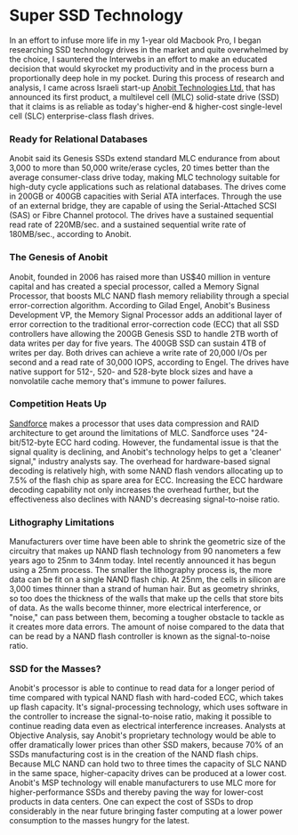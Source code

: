 # Super SSD Technology
<p>In an effort to infuse more life in my 1-year old Macbook Pro, I began researching SSD technology drives in the market and quite overwhelmed by the choice, I sauntered the Interwebs in an effort to make an educated decision that would skyrocket my productivity and in the process burn a proportionally deep hole in my pocket. During this process of research and analysis, I came across Israeli start-up <a href="http://www.anobit.com/">Anobit Technologies Ltd.</a> that has announced its first product, a multilevel cell (MLC) solid-state drive (SSD) that it claims is as reliable as today's higher-end &amp; higher-cost single-level cell (SLC) enterprise-class flash drives.</p>

<h3>Ready for Relational Databases</h3>
<p>Anobit said its Genesis SSDs extend standard MLC endurance from about 3,000 to more than 50,000 write/erase cycles, 20 times better than the average consumer-class drive today, making MLC technology suitable for high-duty cycle applications such as relational databases. The drives come in 200GB or 400GB capacities with Serial ATA interfaces. Through the use of an external bridge, they are capable of using the Serial-Attached SCSI (SAS) or Fibre Channel protocol. The drives have a sustained sequential read rate of 220MB/sec. and a sustained sequential write rate of 180MB/sec., according to Anobit.</p>
<h3>The Genesis of Anobit</h3>
<p>Anobit, founded in 2006 has raised more than US$40 million in venture capital and has created a special processor, called a Memory Signal Processor, that boosts MLC NAND flash memory reliability through a special error-correction algorithm. According to Gilad Engel, Anobit's Business Development VP, the Memory Signal Processor adds an additional layer of error correction to the traditional error-correction code (ECC) that all SSD controllers have allowing the 200GB Genesis SSD to handle 2TB worth of data writes per day for five years. The 400GB SSD can sustain 4TB of writes per day. Both drives can achieve a write rate of 20,000 I/Os per second and a read rate of 30,000 IOPS, according to Engel. The drives have native support for 512-, 520- and 528-byte block sizes and have a nonvolatile cache memory that's immune to power failures.</p>
<h3>Competition Heats Up</h3>
<p><a href="http://www.sandforce.com/">Sandforce</a> makes a processor that uses data compression and RAID architecture to get around the limitations of MLC. Sandforce uses "24-bit/512-byte ECC hard coding. However, the fundamental issue is that the signal quality is declining, and Anobit's technology helps to get a 'cleaner' signal," industry analysts say. The overhead for hardware-based signal decoding is relatively high, with some NAND flash vendors allocating up to 7.5% of the flash chip as spare area for ECC. Increasing the ECC hardware decoding capability not only increases the overhead further, but the effectiveness also declines with NAND's decreasing signal-to-noise ratio.</p>
<h3>Lithography Limitations</h3>
<p>Manufacturers over time have been able to shrink the geometric size of the circuitry that makes up NAND flash technology from 90 nanometers a few years ago to 25nm to 34nm today. Intel recently announced it has begun using a 25nm process. The smaller the lithography process is, the more data can be fit on a single NAND flash chip. At 25nm, the cells in silicon are 3,000 times thinner than a strand of human hair. But as geometry shrinks, so too does the thickness of the walls that make up the cells that store bits of data. As the walls become thinner, more electrical interference, or "noise," can pass between them, becoming a tougher obstacle to tackle as it creates more data errors. The amount of noise compared to the data that can be read by a NAND flash controller is known as the signal-to-noise ratio.</p>
<h3>SSD for the Masses?</h3>
<p>Anobit's processor is able to continue to read data for a longer period of time compared with typical NAND flash with hard-coded ECC, which takes up flash capacity. It's signal-processing technology, which uses software in the controller to increase the signal-to-noise ratio, making it possible to continue reading data even as electrical interference increases. Analysts at Objective Analysis, say Anobit's proprietary technology would be able to offer dramatically lower prices than other SSD makers, because 70% of an SSDs manufacturing cost is in the creation of the NAND flash chips. Because MLC NAND can hold two to three times the capacity of SLC NAND in the same space, higher-capacity drives can be produced at a lower cost. Anobit's MSP technology will enable manufacturers to use MLC more for higher-performance SSDs and thereby paving the way for lower-cost products in data centers. One can expect the cost of SSDs to drop considerably in the near future bringing faster computing at a lower power consumption to the masses hungry for the latest.</p>
